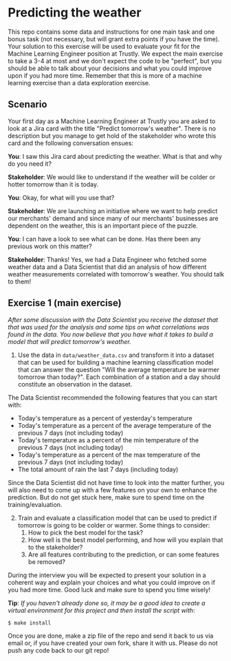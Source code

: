 # Predicting the weather

This repo contains some data and instructions for one main task and one bonus task (not necessary, but will grant extra points if you have the time). 
Your solution to this exercise will be used to evaluate your fit for the Machine Learning Engineer position at Trustly. 
We expect the main exercise to take a 3-4 at most and we don't expect the code to be "perfect", but you should be able to talk about your decisions and what you could improve upon if you had more time.
Remember that this is more of a machine learning exercise than a data exploration exercise.

## Scenario
Your first day as a Machine Learning Engineer at Trustly you are asked to look at a Jira card with the title "Predict tomorrow's weather". There is no description but you manage to get hold of the stakeholder who wrote this card and the following conversation ensues:

__You__: I saw this Jira card about predicting the weather. What is that and why do you need it?

__Stakeholder__: We would like to understand if the weather will be colder or hotter tomorrow than it is today.

__You__: Okay, for what will you use that?

__Stakeholder__: We are launching an initiative where we want to help predict our merchants' demand and since many of our merchants' businesses are dependent on the weather, this is an important piece of the puzzle.

__You__: I can have a look to see what can be done. Has there been any previous work on this matter?

__Stakeholder__: Thanks! Yes, we had a Data Engineer who fetched some weather data and a Data Scientist that did an analysis of how different weather measurements correlated with tomorrow's weather. You should talk to them!

## Exercise 1 (main exercise)

_After some discussion with the Data Scientist you receive the dataset that that was used for the analysis and some tips on what correlations was found in the data.
You now believe that you have what it takes to build a model that will predict tomorrow's weather._

1. Use the data in `data/weather_data.csv` and transform it into a dataset that can be used for building a machine learning classification model that can answer the question "Will the average temperature be warmer tomorrow than today?". Each combination of a station and a day should constitute an observation in the dataset. 

The Data Scientist recommended the following features that you can start with:
   * Today's temperature as a percent of yesterday's temperature
   * Today's temperature as a percent of the average temperature of the previous 7 days (not including today)
   * Today's temperature as a percent of the min temperature of the previous 7 days (not including today)
   * Today's temperature as a percent of the max temperature of the previous 7 days (not including today)
   * The total amount of rain the last 7 days (including today)

Since the Data Scientist did not have time to look into the matter further, you will also need to come up with a few features on your own to enhance the prediction. But do not get stuck here, make sure to spend time on the training/evaluation.

2. Train and evaluate a classification model that can be used to predict if tomorrow is going to be colder or warmer. Some things to consider:
   1. How to pick the best model for the task?
   2. How well is the best model performing, and how will you explain that to the stakeholder?
   3. Are all features contributing to the prediction, or can some features be removed?

During the interview you will be expected to present your solution in a coherent way and explain your choices and what you could improve on if you had more time. Good luck and make sure to spend you time wisely!


__Tip__: _If you haven't already done so, it may be a good idea to create a virtual environment for this project and then install the script with_:
````
$ make install
````

Once you are done, make a zip file of the repo and send it back to us via email or, if you have created your own fork, share it with us. Please do not push any code back to our git repo!